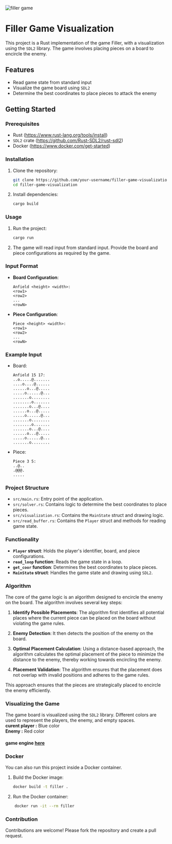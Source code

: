 ![filler game](./filler.gif)

# Filler Game Visualization
This project is a Rust implementation of the game Filler, with a visualization using the `SDL2` library. The game involves placing pieces on a board to encircle the enemy.

## Features

- Read game state from standard input
- Visualize the game board using `SDL2`
- Determine the best coordinates to place pieces to attack the enemy

## Getting Started

### Prerequisites

- Rust (https://www.rust-lang.org/tools/install)
- `SDL2` crate (https://github.com/Rust-SDL2/rust-sdl2)
- Docker (https://www.docker.com/get-started)

### Installation

1. Clone the repository:
    ```sh
    git clone https://github.com/your-username/filler-game-visualization.git
    cd filler-game-visualization
    ```

2. Install dependencies:
    ```sh
    cargo build
    ```

### Usage

1. Run the project:
    ```sh
    cargo run
    ```

2. The game will read input from standard input. Provide the board and piece configurations as required by the game.

### Input Format

- **Board Configuration**:
    ```
    Anfield <height> <width>:
    <row1>
    <row2>
    ...
    <rowN>
    ```

- **Piece Configuration**:
    ```
    Piece <height> <width>:
    <row1>
    <row2>
    ...
    <rowN>
    ```

### Example Input

- Board:
    ```
    Anfield 15 17:
    ..o.....@.......
    ....o....@......
    ......o...@.....
    .....o......@...
    .......o........
    ........o.......
    .......o...@....
    ......o...@.....
    .....o......@...
    .......o........
    ........o.......
    .......o...@....
    ......o...@.....
    .....o......@...
    .......o........
    ```

- Piece:
    ```
    Piece 3 5:
    ..@..
    .@@@.
    .....
    ```

### Project Structure

- `src/main.rs`: Entry point of the application.
- `src/solver.rs`: Contains logic to determine the best coordinates to place pieces.
- `src/visualization.rs`: Contains the `MainState` struct and drawing logic.
- `src/read_buffer.rs`: Contains the `Player` struct and methods for reading game state.

### Functionality

- **`Player` struct**: Holds the player's identifier, board, and piece configurations.
- **`read_loop` function**: Reads the game state in a loop.
- **`get_coor` function**: Determines the best coordinates to place pieces.
- **`MainState` struct**: Handles the game state and drawing using `SDL2`.

### Algorithm

The core of the game logic is an algorithm designed to encircle the enemy on the board. The algorithm involves several key steps:

1. **Identify Possible Placements**: The algorithm first identifies all potential places where the current piece can be placed on the board without violating the game rules.

2. **Enemy Detection**: It then detects the position of the enemy on the board.

3. **Optimal Placement Calculation**: Using a distance-based approach, the algorithm calculates the optimal placement of the piece to minimize the distance to the enemy, thereby working towards encircling the enemy.

4. **Placement Validation**: The algorithm ensures that the placement does not overlap with invalid positions and adheres to the game rules.

This approach ensures that the pieces are strategically placed to encircle the enemy efficiently.

### Visualizing the Game

The game board is visualized using the `SDL2` library. Different colors are used to represent the players, the enemy, and empty spaces.
<br>
**curent player :** Blue color<br>
**Enemy :** Red color<br>

#### game engine [here](https://assets.01-edu.org/filler/filler.zip)
### Docker

You can also run this project inside a Docker container.

1. Build the Docker image:
    ```sh
    docker build -t filler .
    ```

2. Run the Docker container:
```sh
    docker run -it --rm filler
```


### Contribution
Contributions are welcome! Please fork the repository and create a pull request.
